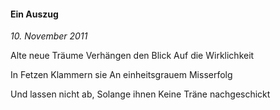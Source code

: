 #### Ein Auszug

_10. November 2011_

Alte neue Träume
Verhängen den Blick
Auf die Wirklichkeit

In Fetzen
Klammern sie
An einheitsgrauem Misserfolg

Und lassen nicht ab,
Solange ihnen
Keine Träne nachgeschickt
